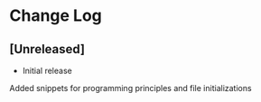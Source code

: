 # Change Log

## [Unreleased]

- Initial release

Added snippets for programming principles and file initializations

